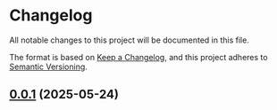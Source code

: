 # Changelog

All notable changes to this project will be documented in this
file.

The format is based on [Keep a Changelog][], and this project
adheres to [Semantic Versioning][].

[Keep a Changelog]: https://keepachangelog.com/en/1.1.0/
[Semantic Versioning]: https://semver.org/spec/v2.0.0.htmlØ

## [0.0.1] (2025-05-24)

[0.0.1]: https://github.com/tomshafer/photoutils/releases/tag/v0.0.1
